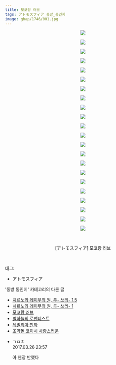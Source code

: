 ```yaml
---
title: 모코랑 러브
tags: アトモスフィア 동방_동인지
image: ghap/1746/001.jpg
---
```

<div class="article">
<p style="text-align: center; clear: none; float: none;"><img src="{{ site.nasurl }}/ghap/1746/001.jpg"/></p>
<p style="text-align: center; clear: none; float: none;"><img src="{{ site.nasurl }}/ghap/1746/002.jpg"/></p>
<p style="text-align: center; clear: none; float: none;"><img src="{{ site.nasurl }}/ghap/1746/003.jpg"/></p>
<p style="text-align: center; clear: none; float: none;"><img src="{{ site.nasurl }}/ghap/1746/004.jpg"/></p>
<p style="text-align: center; clear: none; float: none;"><img src="{{ site.nasurl }}/ghap/1746/005.jpg"/></p>
<p style="text-align: center; clear: none; float: none;"><img src="{{ site.nasurl }}/ghap/1746/006.jpg"/></p>
<p style="text-align: center; clear: none; float: none;"><img src="{{ site.nasurl }}/ghap/1746/007.jpg"/></p>
<p style="text-align: center; clear: none; float: none;"><img src="{{ site.nasurl }}/ghap/1746/008.jpg"/></p>
<p style="text-align: center; clear: none; float: none;"><img src="{{ site.nasurl }}/ghap/1746/009.jpg"/></p>
<p style="text-align: center; clear: none; float: none;"><img src="{{ site.nasurl }}/ghap/1746/010.jpg"/></p>
<p style="text-align: center; clear: none; float: none;"><img src="{{ site.nasurl }}/ghap/1746/011.jpg"/></p>
<p style="text-align: center; clear: none; float: none;"><img src="{{ site.nasurl }}/ghap/1746/012.jpg"/></p>
<p style="text-align: center; clear: none; float: none;"><img src="{{ site.nasurl }}/ghap/1746/013.jpg"/></p>
<p style="text-align: center; clear: none; float: none;"><img src="{{ site.nasurl }}/ghap/1746/014.jpg"/></p>
<p style="text-align: center; clear: none; float: none;"><img src="{{ site.nasurl }}/ghap/1746/015.jpg"/></p>
<p style="text-align: center; clear: none; float: none;"><img src="{{ site.nasurl }}/ghap/1746/016.jpg"/></p>
<p style="text-align: center; clear: none; float: none;"><img src="{{ site.nasurl }}/ghap/1746/017.jpg"/></p>
<p style="text-align: center; clear: none; float: none;"><img src="{{ site.nasurl }}/ghap/1746/018.jpg"/></p>
<p style="text-align: center; clear: none; float: none;"><img src="{{ site.nasurl }}/ghap/1746/019.jpg"/></p>
<p style="text-align: center; clear: none; float: none;"><img src="{{ site.nasurl }}/ghap/1746/020.jpg"/></p>
<p style="text-align: center; clear: none; float: none;"><img src="{{ site.nasurl }}/ghap/1746/021.jpg"/></p>
<p style="text-align: center; clear: none; float: none;"><img src="{{ site.nasurl }}/ghap/1746/022.jpg"/></p>
<p style="text-align: center; clear: none; float: none;"><br/></p>
<p style="text-align: center; clear: none; float: none;">[アトモスフィア] 모코랑 러브</p>
<p><br/></p>
</div><div class="tagTrail">
<p>태그: </p>
<ul>
<li>アトモスフィア</li>
</ul>
</div><div class="another">
<p>'동방 동인지' 카테고리의 다른 글</p>
<ul>
<li><a href="/2016-08-21-ghap_1749">치르노와 레이무의 원, 투- 쓰리- 1.5</a></li>
<li><a href="/2016-08-21-ghap_1748">치르노와 레이무의 원, 투- 쓰리- 1</a></li>
<li><a href="/2016-08-21-ghap_1746">모코랑 러브</a></li>
<li><a href="/2016-08-21-ghap_1744">별하늘의 로맨티스트</a></li>
<li><a href="/2016-08-21-ghap_1742">레밀리아 만화</a></li>
<li><a href="/2016-08-21-ghap_1741">조약돌 코이시 사랑스러운</a></li>
</ul>
</div><div class="cb_module cb_fluid">
<div class="cb_wrt cb_profile">
<div class="comment">
<ul>
<li class="cb_thumb_off" id="comment14949897">
<div class="cb_comment_area">
<div class="cb_info_area">
<div class="cb_section">
<span class="cb_nick_name">ㄱㅁㅎ</span>
</div>
<div class="cb_section">
<span class="cb_date">2017.03.26 23:57 </span>
</div>
</div>
<div class="cb_dsc_comment">
<p class="cb_dsc">
											아 젠장 반했다
										</p>
</div>
</div></li>
</ul>
</div>
</div><!-- commentList close -->
</div>
